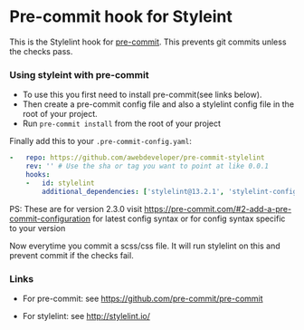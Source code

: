 Pre-commit hook for Styleint  
=============================

This is the Stylelint hook for [pre-commit](https://github.com/pre-commit/pre-commit). This prevents git commits unless the checks pass. 


### Using styleint with pre-commit

- To use this you first need to install pre-commit(see links below). 
- Then create a pre-commit config file and also a stylelint config file in the root of your project. 
- Run `pre-commit install` from the root of your project

Finally add this to your `.pre-commit-config.yaml`:

```yaml
-   repo: https://github.com/awebdeveloper/pre-commit-stylelint
    rev: '' # Use the sha or tag you want to point at like 0.0.1
    hooks:
    -   id: stylelint
        additional_dependencies: ['stylelint@13.2.1', 'stylelint-config-standard@20.0.0']
 ```
PS: These are for version 2.3.0 visit https://pre-commit.com/#2-add-a-pre-commit-configuration for latest config syntax or for config syntax specific to your version

 Now everytime you commit a scss/css file. It will run stylelint on this and prevent commit if the checks fail.
 
 ### Links
 - For pre-commit: see https://github.com/pre-commit/pre-commit

 - For stylelint: see http://stylelint.io/


